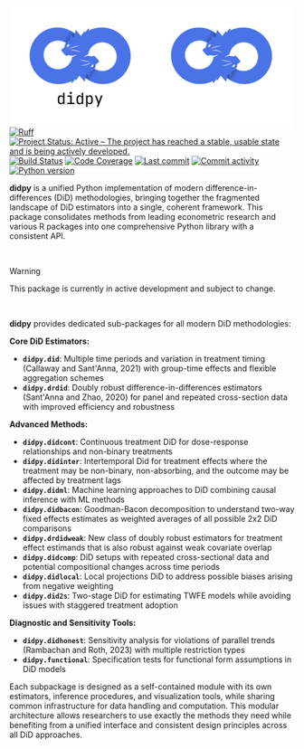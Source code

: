 <img src="docs/source/_static/didpy-light.png#gh-light-mode-only" width="250" align="left" alt="didpy logo"></img>
<img src="docs/source/_static/didpy-dark.png#gh-dark-mode-only" width="250" align="left" alt="didpy logo"></img>

[![Ruff](https://img.shields.io/endpoint?url=https://raw.githubusercontent.com/astral-sh/ruff/main/assets/badge/v2.json)](https://github.com/astral-sh/ruff)
[![Project Status: Active – The project has reached a stable, usable state and is being actively developed.](https://www.repostatus.org/badges/latest/active.svg)](https://www.repostatus.org/#active)
[![Build Status](https://github.com/jordandeklerk/didpy/actions/workflows/test.yml/badge.svg)](https://github.com/jordandeklerk/didpy/actions/workflows/test.yml)
[![Code Coverage](https://codecov.io/gh/jordandeklerk/didpy/branch/main/graph/badge.svg)](https://codecov.io/gh/jordandeklerk/didpy)
[![Last commit](https://img.shields.io/github/last-commit/jordandeklerk/didpy)](https://github.com/jordandeklerk/didpy/graphs/commit-activity)
[![Commit activity](https://img.shields.io/github/commit-activity/m/jordandeklerk/didpy)](https://github.com/jordandeklerk/didpy/graphs/commit-activity)
[![Python version](https://img.shields.io/badge/3.10%20%7C%203.11%20%7C%203.12%20%7C%203.13-blue?logo=python&logoColor=white)](https://www.python.org/)


__didpy__ is a unified Python implementation of modern difference-in-differences (DiD) methodologies, bringing together the fragmented landscape of DiD estimators into a single, coherent framework. This package consolidates methods from leading econometric research and various R packages into one comprehensive Python library with a consistent API.

<br>

> [!WARNING]
> This package is currently in active development and subject to change.

<br>

__didpy__ provides dedicated sub-packages for all modern DiD methodologies:

**Core DiD Estimators:**

- **`didpy.did`**: Multiple time periods and variation in treatment timing (Callaway and Sant'Anna, 2021) with group-time effects and flexible aggregation schemes
- **`didpy.drdid`**: Doubly robust difference-in-differences estimators (Sant'Anna and Zhao, 2020) for panel and repeated cross-section data with improved efficiency and robustness

**Advanced Methods:**

- **`didpy.didcont`**: Continuous treatment DiD for dose-response relationships and non-binary treatments
- **`didpy.didinter`**: Intertemporal Did for treatment effects where the treatment may be non-binary, non-absorbing, and the outcome may be affected by treatment lags
- **`didpy.didml`**: Machine learning approaches to DiD combining causal inference with ML methods
- **`didpy.didbacon`**: Goodman-Bacon decomposition to understand two-way fixed effects estimates as weighted averages of all possible 2x2 DiD comparisons
- **`didpy.drdidweak`**: New class of doubly robust estimators for treatment effect estimands that is also robust against weak covariate overlap
- **`didpy.didcomp`**: DiD setups with repeated cross-sectional data and potential compositional changes across time periods
- **`didpy.didlocal`**: Local projections DiD to address possible biases arising from negative weighting
- **`didpy.did2s`**: Two-stage DiD for estimating TWFE models while avoiding issues with staggered treatment adoption

**Diagnostic and Sensitivity Tools:**

- **`didpy.didhonest`**: Sensitivity analysis for violations of parallel trends (Rambachan and Roth, 2023) with multiple restriction types
- **`didpy.functional`**: Specification tests for functional form assumptions in DiD models

Each subpackage is designed as a self-contained module with its own estimators, inference procedures, and visualization tools, while sharing common infrastructure for data handling and computation. This modular architecture allows researchers to use exactly the methods they need while benefiting from a unified interface and consistent design principles across all DiD approaches.
